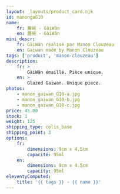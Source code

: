 ```yaml
---
layout: _layouts/product_card.njk
id: manongaG10
name:
    fr: 蓋碗 - GàiWǎn
    en: 蓋碗 - GàiWǎn
mini_descr:
    fr: GàiWǎn réalisé par Manon Clouzeau
    en: Gaiwan made by Manon Clouzeau
tags: ['produit', 'manon-clouzeau']
description: 
    fr: >
        GàiWǎn émaillé. Pièce unique.
    en: >
        Glazed Gaiwan. Unique piece.
photos:
    - manon_gaiwan_G10-a.jpg
    - manon_gaiwan_G10-b.jpg
    - manon_gaiwan_G10-c.jpg
price: 45.00
stock: 1
weight: 125
shipping_type: colis_base
shipping_point: 3
options:
    fr:
        dimensions: 9cm x 4,5cm
        capacité: 95ml
    en:
        dimensions: 9cm x 4.5cm
        capacity: 95ml
eleventyComputed:
    title: '{{ tags }} - {{ name }}'
---
```

